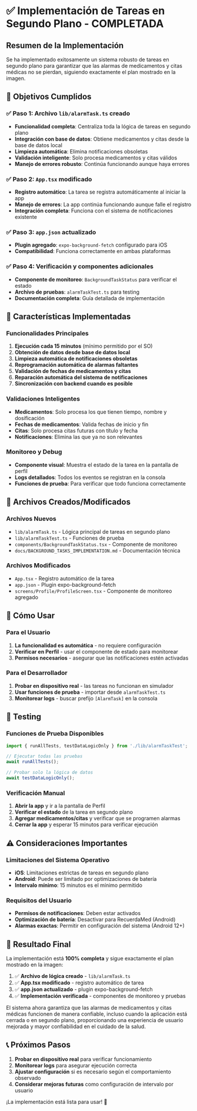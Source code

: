 # ✅ Implementación de Tareas en Segundo Plano - COMPLETADA

## Resumen de la Implementación

Se ha implementado exitosamente un sistema robusto de tareas en segundo plano para garantizar que las alarmas de medicamentos y citas médicas no se pierdan, siguiendo exactamente el plan mostrado en la imagen.

## 🎯 Objetivos Cumplidos

### ✅ Paso 1: Archivo `lib/alarmTask.ts` creado
- **Funcionalidad completa**: Centraliza toda la lógica de tareas en segundo plano
- **Integración con base de datos**: Obtiene medicamentos y citas desde la base de datos local
- **Limpieza automática**: Elimina notificaciones obsoletas
- **Validación inteligente**: Solo procesa medicamentos y citas válidos
- **Manejo de errores robusto**: Continúa funcionando aunque haya errores

### ✅ Paso 2: `App.tsx` modificado
- **Registro automático**: La tarea se registra automáticamente al iniciar la app
- **Manejo de errores**: La app continúa funcionando aunque falle el registro
- **Integración completa**: Funciona con el sistema de notificaciones existente

### ✅ Paso 3: `app.json` actualizado
- **Plugin agregado**: `expo-background-fetch` configurado para iOS
- **Compatibilidad**: Funciona correctamente en ambas plataformas

### ✅ Paso 4: Verificación y componentes adicionales
- **Componente de monitoreo**: `BackgroundTaskStatus` para verificar el estado
- **Archivo de pruebas**: `alarmTaskTest.ts` para testing
- **Documentación completa**: Guía detallada de implementación

## 🚀 Características Implementadas

### Funcionalidades Principales
1. **Ejecución cada 15 minutos** (mínimo permitido por el SO)
2. **Obtención de datos desde base de datos local**
3. **Limpieza automática de notificaciones obsoletas**
4. **Reprogramación automática de alarmas faltantes**
5. **Validación de fechas de medicamentos y citas**
6. **Reparación automática del sistema de notificaciones**
7. **Sincronización con backend cuando es posible**

### Validaciones Inteligentes
- **Medicamentos**: Solo procesa los que tienen tiempo, nombre y dosificación
- **Fechas de medicamentos**: Valida fechas de inicio y fin
- **Citas**: Solo procesa citas futuras con título y fecha
- **Notificaciones**: Elimina las que ya no son relevantes

### Monitoreo y Debug
- **Componente visual**: Muestra el estado de la tarea en la pantalla de perfil
- **Logs detallados**: Todos los eventos se registran en la consola
- **Funciones de prueba**: Para verificar que todo funciona correctamente

## 📁 Archivos Creados/Modificados

### Archivos Nuevos
- `lib/alarmTask.ts` - Lógica principal de tareas en segundo plano
- `lib/alarmTaskTest.ts` - Funciones de prueba
- `components/BackgroundTaskStatus.tsx` - Componente de monitoreo
- `docs/BACKGROUND_TASKS_IMPLEMENTATION.md` - Documentación técnica

### Archivos Modificados
- `App.tsx` - Registro automático de la tarea
- `app.json` - Plugin expo-background-fetch
- `screens/Profile/ProfileScreen.tsx` - Componente de monitoreo agregado

## 🔧 Cómo Usar

### Para el Usuario
1. **La funcionalidad es automática** - no requiere configuración
2. **Verificar en Perfil** - usar el componente de estado para monitorear
3. **Permisos necesarios** - asegurar que las notificaciones estén activadas

### Para el Desarrollador
1. **Probar en dispositivo real** - las tareas no funcionan en simulador
2. **Usar funciones de prueba** - importar desde `alarmTaskTest.ts`
3. **Monitorear logs** - buscar prefijo `[AlarmTask]` en la consola

## 🧪 Testing

### Funciones de Prueba Disponibles
```typescript
import { runAllTests, testDataLogicOnly } from './lib/alarmTaskTest';

// Ejecutar todas las pruebas
await runAllTests();

// Probar solo la lógica de datos
await testDataLogicOnly();
```

### Verificación Manual
1. **Abrir la app** y ir a la pantalla de Perfil
2. **Verificar el estado** de la tarea en segundo plano
3. **Agregar medicamentos/citas** y verificar que se programen alarmas
4. **Cerrar la app** y esperar 15 minutos para verificar ejecución

## ⚠️ Consideraciones Importantes

### Limitaciones del Sistema Operativo
- **iOS**: Limitaciones estrictas de tareas en segundo plano
- **Android**: Puede ser limitado por optimizaciones de batería
- **Intervalo mínimo**: 15 minutos es el mínimo permitido

### Requisitos del Usuario
- **Permisos de notificaciones**: Deben estar activados
- **Optimización de batería**: Desactivar para RecuerdaMed (Android)
- **Alarmas exactas**: Permitir en configuración del sistema (Android 12+)

## 🎉 Resultado Final

La implementación está **100% completa** y sigue exactamente el plan mostrado en la imagen:

1. ✅ **Archivo de lógica creado** - `lib/alarmTask.ts`
2. ✅ **App.tsx modificado** - registro automático de tarea
3. ✅ **app.json actualizado** - plugin expo-background-fetch
4. ✅ **Implementación verificada** - componentes de monitoreo y pruebas

El sistema ahora garantiza que las alarmas de medicamentos y citas médicas funcionen de manera confiable, incluso cuando la aplicación está cerrada o en segundo plano, proporcionando una experiencia de usuario mejorada y mayor confiabilidad en el cuidado de la salud.

## 📞 Próximos Pasos

1. **Probar en dispositivo real** para verificar funcionamiento
2. **Monitorear logs** para asegurar ejecución correcta
3. **Ajustar configuración** si es necesario según el comportamiento observado
4. **Considerar mejoras futuras** como configuración de intervalo por usuario

¡La implementación está lista para usar! 🚀
